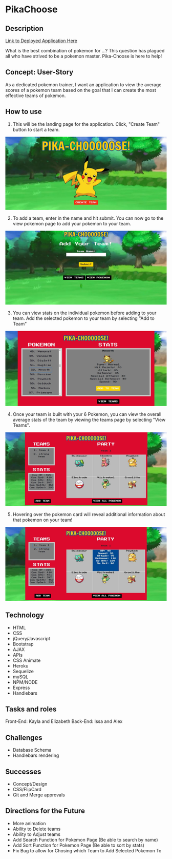 # PikaChoose 

## Description

[Link to Deployed Application Here](https://protected-spire-30180.herokuapp.com/)

What is the best combination of pokemon for ...?
This question has plagued all who have strived to be a pokemon master. Pika-Choose is here to help!

## Concept: User-Story

As a dedicated pokemon trainer, I want an application to view the average scores of a pokemon team based on the goal that I can create the most effective teams of pokemon.

## How to use

1. This will be the landing page for the application. Click, "Create Team" button to start a team.

![Index](https://raw.githubusercontent.com/ZanderMate/teamikea/master/public/assets/images/screenshot-1.JPG)

2. To add a team, enter in the name and hit submit. You can now go to the view pokemon page to add your pokemon to your team. 

![Add Team](https://raw.githubusercontent.com/ZanderMate/teamikea/master/public/assets/images/screenshot-2.JPG)

3. You can view stats on the individual pokemon before adding to your team. Add the selected pokemon to your team by selecting "Add to Team"

![Pokemon Page](https://raw.githubusercontent.com/ZanderMate/teamikea/master/public/assets/images/screenshot-3.JPG)

4. Once your team is built with your 6 Pokemon, you can view the overall average stats of the team by viewing the teams page by selecting "View Teams".

![Teams Page](https://raw.githubusercontent.com/ZanderMate/teamikea/master/public/assets/images/screenshot-4.JPG)


5. Hovering over the pokemon card will reveal additional information about that pokemon on your team!

![Teams Page - Hover Effect](https://raw.githubusercontent.com/ZanderMate/teamikea/master/public/assets/images/screenshot-5.JPG)

## Technology

* HTML
* CSS
* jQuery/Javascript
* Bootstrap
* AJAX
* APIs 
* CSS Animate
* Heroku
* Sequelize
* mySQL
* NPM/NODE
* Express
* Handlebars

## Tasks and roles

Front-End: Kayla and Elizabeth
Back-End: Issa and Alex

## Challenges

* Database Schema
* Handlebars rendering

## Successes

* Concept/Design
* CSS/FlipCard
* Git and Merge approvals

## Directions for the Future

* More animation
* Ability to Delete teams
* Ability to Adjust teams
* Add Search Function for Pokemon Page (Be able to search by name)
* Add Sort Function for Pokemon Page (Be able to sort by stats)
* Fix Bug to allow for Chosing which Team to Add Selected Pokemon To